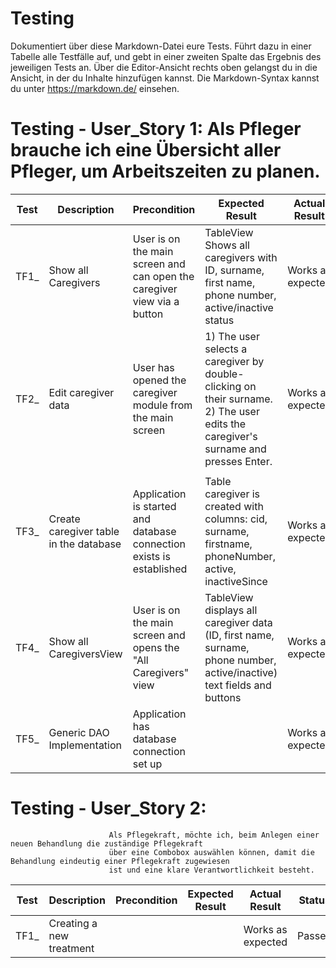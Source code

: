 # Testing

Dokumentiert über diese Markdown-Datei eure Tests. Führt dazu in einer Tabelle alle Testfälle auf,
und gebt in einer zweiten Spalte das Ergebnis des jeweiligen Tests an. Über die Editor-Ansicht rechts oben
gelangst du in die Ansicht, in der du Inhalte hinzufügen kannst. Die Markdown-Syntax kannst du unter 
https://markdown.de/ einsehen.





# Testing - User_Story 1: Als Pfleger brauche ich eine Übersicht aller Pfleger, um Arbeitszeiten zu planen.

| Test | Description                            | Precondition                                                            | Expected Result                                                                                                                        | Actual Result     | Status |
|------|----------------------------------------|-------------------------------------------------------------------------|----------------------------------------------------------------------------------------------------------------------------------------|-------------------|--------|
| TF1_ | Show all Caregivers                    | User is on the main screen and can open the caregiver view via a button | TableView Shows all caregivers with ID, surname, first name, phone number, active/inactive status                                      | Works as expected | Passed |
| TF2_ | Edit caregiver data                    | User has opened the caregiver module from the main screen               | 1) The user selects a caregiver by double-clicking on their surname. <br>2) The user edits the caregiver's surname and presses Enter.  | Works as expected | Passed |
|      |                                        |                                                                         |                                                                                                                                        |                   |        |
| TF3_ | Create caregiver table in the database | Application is started and database connection exists is established    | Table caregiver is created with columns: cid, surname, firstname, phoneNumber, active, inactiveSince                                   | Works as expected | Passed |
| TF4_ | Show all CaregiversView                | User is on the main screen and opens the "All Caregivers" view          | TableView displays all caregiver data (ID, first name, surname, phone number, active/inactive) text fields and buttons                 | Works as expected | Passed |
| TF5_ | Generic DAO Implementation             | Application has database connection set up                              |                                                                                                                                        | Works as expected | Passed |


# Testing - User_Story 2: 
                          Als Pflegekraft, möchte ich, beim Anlegen einer neuen Behandlung die zuständige Pflegekraft 
                          über eine Combobox auswählen können, damit die Behandlung eindeutig einer Pflegekraft zugewiesen 
                          ist und eine klare Verantwortlichkeit besteht.

| Test | Description                       | Precondition | Expected Result        | Actual Result     | Status |
|------|-----------------------------------|--------------|------------------------|-------------------|--------|
| TF1_ | Creating a new treatment          |              |                        | Works as expected | Passed |
